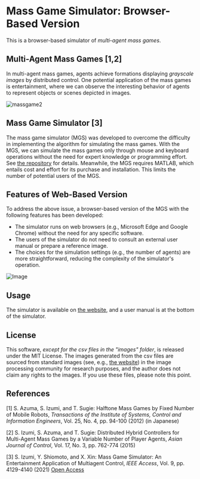 # Mass Game Simulator: Browser-Based Version
This is a browser-based simulator of *multi-agent mass games*.

## Multi-Agent Mass Games [1,2]
In multi-agent mass games, agents achieve formations displaying *grayscale images* by distributed control. One potential application of the mass games is entertainment, where we can observe the interesting behavior of agents to represent objects or scenes depicted in images.

![massgame2](https://user-images.githubusercontent.com/76646096/103174110-d0357c00-48a2-11eb-9a4c-739cc3fa57c7.jpg)

## Mass Game Simulator [3]
The mass game simulator (MGS) was developed to overcome the difficulty in implementing the algorithm for simulating the mass games. With the MGS, we can simulate the mass games only through mouse and keyboard operations without the need for expert knowledge or programming effort. See [the repository](https://github.com/ShinsakuIzumi/Mass_Game_Simulator) for details.
Meanwhile, the MGS requires MATLAB, which entails cost and effort for its purchase and installation. This limits the number of potential users of the MGS.

## Features of Web-Based Version
To address the above issue, a browser-based version of the MGS with the following features has been developed:
- The simulator runs on web browsers (e.g., Microsoft Edge and Google Chrome) without the need for any specific software. 
- The users of the simulator do not need to consult an external user manual or prepare a reference image. 
- The choices for the simulation settings (e.g., the number of agents) are more straightforward, reducing the complexity of the simulator's operation.

![Image](https://github.com/user-attachments/assets/3d6a4872-ade2-4ed5-a73d-6f54c3f5c5f1)

## Usage
The simulator is available on [the website](https://www.sceng.kochi-tech.ac.jp/izumi/MGS/MGS_web.html), and a user manual is at the bottom of the simulator.

## License
This software, *except for the csv files in the "images" folder*, is released under the MIT License. The images generated from the csv files are sourced from standard images (see, e.g., [the website](http://www.ess.ic.kanagawa-it.ac.jp/app_images_j.html)) in the image processing community for research purposes, and the author does not claim any rights to the images. If you use these files, please note this point.

## References
[1] S. Azuma, S. Izumi, and T. Sugie: Halftone Mass Games by Fixed Number of Mobile Robots, *Transactions of the Institute of Systems, Control and Information Engineers*, Vol. 25, No. 4, pp. 94-100 (2012) (in Japanese)

[2] S. Izumi, S. Azuma, and T. Sugie: Distributed Hybrid Controllers for Multi-Agent Mass Games by a Variable Number of Player Agents, *Asian Journal of Control*, Vol. 17, No. 3, pp. 762-774 (2015)

[3] S. Izumi, Y. Shiomoto, and X. Xin: Mass Game Simulator: An Entertainment Application of Multiagent Control, *IEEE Access*, Vol. 9, pp. 4129-4140 (2021) [Open Access](https://ieeexplore.ieee.org/document/9311128)
